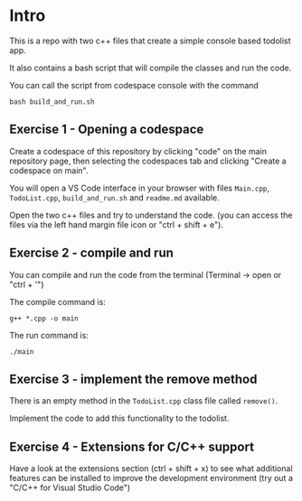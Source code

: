 # Intro

This is a repo with two c++ files that create a simple console based todolist app.

It also contains a bash script that will compile the classes and run the code.

You can call the script from codespace console with the command

```
bash build_and_run.sh
```

## Exercise 1 - Opening a codespace

Create a codespace of this repository by clicking "code" on the main repository page, then selecting the codespaces tab and clicking "Create a codespace on main".

You will open a VS Code interface in your browser with files `Main.cpp`, `TodoList.cpp`, `build_and_run.sh` and `readme.md` available.

Open the two c++ files and try to understand the code. (you can access the files via the left hand margin file icon or "ctrl + shift + e").

## Exercise 2 - compile and run

You can compile and run the code from the terminal (Terminal -> open or "ctrl + '") 

The compile command is:

```
g++ *.cpp -o main
```

The run command is:

```
./main
```

## Exercise 3 - implement the remove method

There is an empty method in the `TodoList.cpp` class file called `remove()`.

Implement the code to add this functionality to the todolist.

## Exercise 4 - Extensions for C/C++ support

Have a look at the extensions section (ctrl + shift + x) to see what additional features can be installed to improve the development environment (try out a "C/C++ for Visual Studio Code")